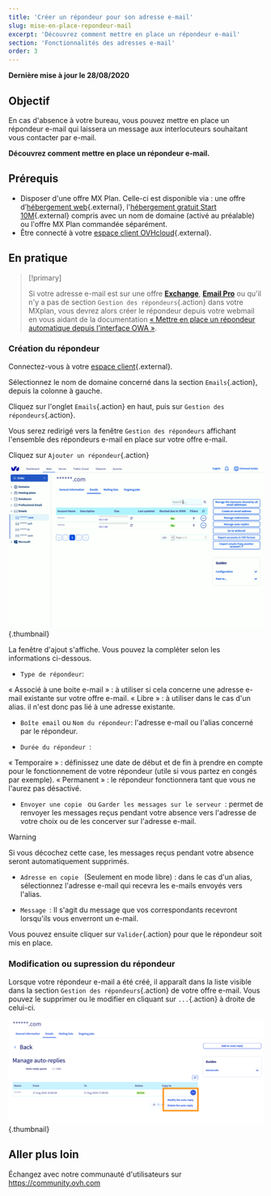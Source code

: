 ```yaml
---
title: 'Créer un répondeur pour son adresse e-mail'
slug: mise-en-place-repondeur-mail
excerpt: 'Découvrez comment mettre en place un répondeur e-mail'
section: 'Fonctionnalités des adresses e-mail'
order: 3
---
```


**Dernière mise à jour le 28/08/2020**

## Objectif

En cas d'absence à votre bureau, vous pouvez mettre en place un répondeur e-mail qui laissera un message aux interlocuteurs souhaitant vous contacter par e-mail.

**Découvrez comment mettre en place un répondeur e-mail.**

## Prérequis

- Disposer d'une offre MX Plan. Celle-ci est disponible via : une offre d’[hébergement web]({ovh_www}/hebergement-web/){.external}, l'[hébergement gratuit Start 10M]({ovh_www}/domaines/offre_hebergement_start10m.xml){.external} compris avec un nom de domaine (activé au préalable) ou l'offre MX Plan commandée séparément.
- Être connecté à votre [espace client OVHcloud](https://www.ovh.com/auth/?action=gotomanager){.external}.

## En pratique

> [!primary]
>
> Si votre adresse e-mail est sur une offre [**Exchange**](https://www.ovh.com/fr/emails/hosted-exchange/), [**Email Pro**](https://www.ovh.com/fr/emails/email-pro/) ou qu'il n'y a pas de section `Gestion des répondeurs`{.action} dans votre MXplan, vous devrez alors créer le répondeur depuis votre webmail en vous aidant de la documentation [« Mettre en place un répondeur automatique depuis l’interface OWA »](../../microsoft-collaborative-solutions/exchange_2016_guide_mise_en_place_dun_repondeur_sous_owa/).

### Création du répondeur

Connectez-vous à votre [espace client](https://www.ovh.com/auth/?action=gotomanager){.external}. 

Sélectionnez le nom de domaine concerné dans la section `Emails`{.action}, depuis la colonne à gauche.

Cliquez sur l'onglet `Emails`{.action} en haut, puis sur `Gestion des répondeurs`{.action}.

Vous serez redirigé vers la fenêtre `Gestion des répondeurs` affichant l'ensemble des répondeurs e-mail en place sur votre offre e-mail.

Cliquez sur `Ajouter un répondeur`{.action}

![hosting](images/email_responder01.gif){.thumbnail}

La fenêtre d'ajout s'affiche. Vous pouvez la compléter selon les informations ci-dessous.

- `Type de répondeur`:

« Associé à une boite e-mail » : à utiliser si cela concerne une adresse e-mail existante sur votre offre e-mail.
« Libre » : à utiliser dans le cas d'un alias. il n'est donc pas lié à une adresse existante.

- `Boîte email` ou `Nom du répondeur`: l'adresse e-mail ou l'alias concerné par le répondeur.

- `Durée du répondeur `:

« Temporaire » : définissez une date de début et de fin à prendre en compte pour le fonctionnement de votre répondeur (utile si vous partez en congés par exemple).
« Permanent » : le répondeur fonctionnera tant que vous ne l'aurez pas désactivé.

- `Envoyer une copie ` ou `Garder les messages sur le serveur `: permet de renvoyer les messages reçus pendant votre absence vers l'adresse de votre choix ou de les concerver sur l'adresse e-mail.

> [!warning]
> Si vous décochez cette case, les messages reçus pendant votre absence seront automatiquement supprimés.

- `Adresse en copie ` (Seulement en mode libre) : dans le cas d'un alias, sélectionnez l'adresse e-mail qui recevra les e-mails envoyés vers l'alias.

- `Message `: Il s'agit du message que vos correspondants recevront lorsqu'ils vous enverront un e-mail.

Vous pouvez ensuite cliquer sur `Valider`{.action} pour que le répondeur soit mis en place.

### Modification ou supression du répondeur

Lorsque votre répondeur e-mail a été créé, il apparaît dans la liste visible dans la section `Gestion des répondeurs`{.action} de votre offre e-mail. Vous pouvez le supprimer ou le modifier en cliquant sur `...`{.action} à droite de celui-ci.

![hosting](images/email_responder02.png){.thumbnail}

## Aller plus loin

Échangez avec notre communauté d'utilisateurs sur https://community.ovh.com
